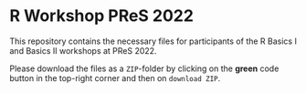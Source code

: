 # R Workshop PReS 2022

This repository contains the necessary files for participants of the R Basics I and Basics II workshops at PReS 2022.

Please download the files as a `ZIP`-folder by clicking on the **green** code button in the top-right corner and then on `download ZIP`.
